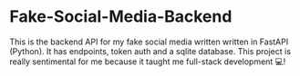 # Fake-Social-Media-Backend
This is the backend API for my fake social media written written in FastAPI (Python).
It has endpoints, token auth and a sqlite database.
This project is really sentimental for me because it taught me full-stack development 💻!

